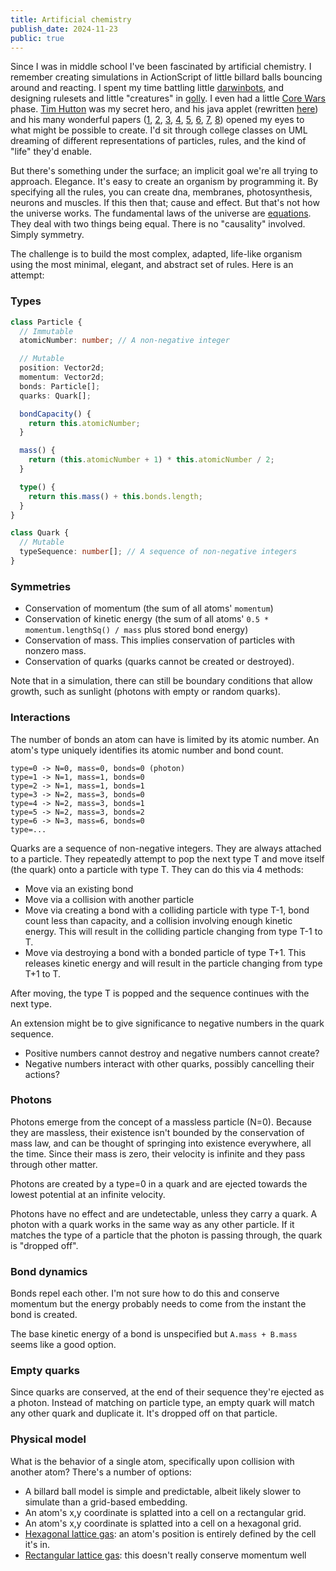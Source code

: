 ```yaml
---
title: Artificial chemistry
publish_date: 2024-11-23
public: true
---
```


Since I was in middle school I've been fascinated by artificial chemistry. I remember creating simulations in ActionScript of little billard balls bouncing around and reacting. I spent my time battling little [darwinbots](https://github.com/darwinbots), and designing rulesets and little "creatures" in [golly](https://golly.sourceforge.io/). I even had a little [Core Wars](https://en.wikipedia.org/wiki/Core_War) phase. [Tim Hutton](https://github.com/timhutton) was my secret hero, and his java applet (rewritten [here](https://github.com/timhutton/livingphysics)) and his many wonderful papers ([1](https://scholar.google.co.uk/citations?view_op=view_citation&hl=en&user=fLBzOiIAAAAJ&citation_for_view=fLBzOiIAAAAJ:u-x6o8ySG0sC), [2](https://scholar.google.co.uk/citations?view_op=view_citation&hl=en&user=fLBzOiIAAAAJ&cstart=20&pagesize=80&citation_for_view=fLBzOiIAAAAJ:WF5omc3nYNoC), [3](https://scholar.google.co.uk/citations?view_op=view_citation&hl=en&user=fLBzOiIAAAAJ&cstart=20&pagesize=80&citation_for_view=fLBzOiIAAAAJ:Se3iqnhoufwC), [4](https://scholar.google.co.uk/citations?view_op=view_citation&hl=en&user=fLBzOiIAAAAJ&citation_for_view=fLBzOiIAAAAJ:YsMSGLbcyi4C), [5](https://scholar.google.co.uk/citations?view_op=view_citation&hl=en&user=fLBzOiIAAAAJ&cstart=20&pagesize=80&citation_for_view=fLBzOiIAAAAJ:eQOLeE2rZwMC), [6](https://scholar.google.co.uk/citations?view_op=view_citation&hl=en&user=fLBzOiIAAAAJ&cstart=20&pagesize=80&citation_for_view=fLBzOiIAAAAJ:MXK_kJrjxJIC), [7](https://scholar.google.co.uk/citations?view_op=view_citation&hl=en&user=fLBzOiIAAAAJ&citation_for_view=fLBzOiIAAAAJ:IjCSPb-OGe4C), [8](https://scholar.google.co.uk/citations?view_op=view_citation&hl=en&user=fLBzOiIAAAAJ&citation_for_view=fLBzOiIAAAAJ:hqOjcs7Dif8C)) opened my eyes to what might be possible to create. I'd sit through college classes on UML dreaming of different representations of particles, rules, and the kind of "life" they'd enable.

But there's something under the surface; an implicit goal we're all trying to approach. Elegance. It's easy to create an organism by programming it. By specifying all the rules, you can create dna, membranes, photosynthesis, neurons and muscles. If this then that; cause and effect. But that's not how the universe works. The fundamental laws of the universe are [equations](https://en.wikipedia.org/wiki/Conservation_law#Exact_laws). They deal with two things being equal. There is no "causality" involved. Simply symmetry.

The challenge is to build the most complex, adapted, life-like organism using the most minimal, elegant, and abstract set of rules. Here is an attempt:

### Types
```ts
class Particle {
  // Immutable
  atomicNumber: number; // A non-negative integer

  // Mutable
  position: Vector2d;
  momentum: Vector2d;
  bonds: Particle[];
  quarks: Quark[];

  bondCapacity() {
    return this.atomicNumber;
  }

  mass() {
    return (this.atomicNumber + 1) * this.atomicNumber / 2;
  }

  type() {
    return this.mass() + this.bonds.length;
  }
}

class Quark {
  // Mutable
  typeSequence: number[]; // A sequence of non-negative integers
}
```

### Symmetries
- Conservation of momentum (the sum of all atoms' `momentum`)
- Conservation of kinetic energy (the sum of all atoms' `0.5 * momentum.lengthSq() / mass` plus stored bond energy)
- Conservation of mass. This implies conservation of particles with nonzero mass.
- Conservation of quarks (quarks cannot be created or destroyed).

Note that in a simulation, there can still be boundary conditions that allow growth, such as sunlight (photons with empty or random quarks).

### Interactions
The number of bonds an atom can have is limited by its atomic number. An atom's type uniquely identifies its atomic number and bond count.
```
type=0 -> N=0, mass=0, bonds=0 (photon)
type=1 -> N=1, mass=1, bonds=0
type=2 -> N=1, mass=1, bonds=1
type=3 -> N=2, mass=3, bonds=0
type=4 -> N=2, mass=3, bonds=1
type=5 -> N=2, mass=3, bonds=2
type=6 -> N=3, mass=6, bonds=0
type=...
```

Quarks are a sequence of non-negative integers. They are always attached to a particle. They repeatedly attempt to pop the next type T and move itself (the quark) onto a particle with type T. They can do this via 4 methods:
- Move via an existing bond
- Move via a collision with another particle
- Move via creating a bond with a colliding particle with type T-1, bond count less than capacity, and a collision involving enough kinetic energy. This will result in the colliding particle changing from type T-1 to T.
- Move via destroying a bond with a bonded particle of type T+1. This releases kinetic energy and will result in the particle changing from type T+1 to T.

After moving, the type T is popped and the sequence continues with the next type.

An extension might be to give significance to negative numbers in the quark sequence.
- Positive numbers cannot destroy and negative numbers cannot create?
- Negative numbers interact with other quarks, possibly cancelling their actions?

### Photons
Photons emerge from the concept of a massless particle (N=0). Because they are massless, their existence isn't bounded by the conservation of mass law, and can be thought of springing into existence everywhere, all the time. Since their mass is zero, their velocity is infinite and they pass through other matter.

Photons are created by a type=0 in a quark and are ejected towards the lowest potential at an infinite velocity.

Photons have no effect and are undetectable, unless they carry a quark. A photon with a quark works in the same way as any other particle. If it matches the type of a particle that the photon is passing through, the quark is "dropped off".

### Bond dynamics
Bonds repel each other. I'm not sure how to do this and conserve momentum but the energy probably needs to come from the instant the bond is created.

The base kinetic energy of a bond is unspecified but `A.mass + B.mass` seems like a good option.

### Empty quarks
Since quarks are conserved, at the end of their sequence they're ejected as a photon. Instead of matching on particle type, an empty quark will match any other quark and duplicate it. It's dropped off on that particle.

### Physical model
What is the behavior of a single atom, specifically upon collision with another atom? There's a number of options:
- A billard ball model is simple and predictable, albeit likely slower to simulate than a grid-based embedding.
- An atom's x,y coordinate is splatted into a cell on a rectangular grid.
- An atom's x,y coordinate is splatted into a cell on a hexagonal grid.
- [Hexagonal lattice gas](https://en.wikipedia.org/wiki/Lattice_gas_automaton#Hexagonal_grids): an atom's position is entirely defined by the cell it's in.
- [Rectangular lattice gas](https://en.wikipedia.org/wiki/Lattice_gas_automaton#Early_attempts_with_a_square_lattice): this doesn't really conserve momentum well
